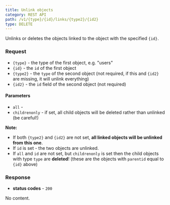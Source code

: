 ```yaml
---
title: Unlink objects
category: REST API
path: /v1/{type}/{id}/links/{type2}/{id2}
type: DELETE
---
```


Unlinks or deletes the objects linked to the object with the specified `{id}`.

### Request

- `{type}` - the type of the first object, e.g. "users"
- `{id}` - the `id` of the first object
- `{type2}` - the `type` of the second object (not required, if this and `{id2}` are missing, it will unlink everything)
- `{id2}` - the `id` field of the second object (not required)

#### Parameters

- `all` -
- `childrenonly` - if set, all child objects will be deleted rather than unlinked (be careful!)

**Note:**
- If both `{type2}` and `{id2}` are not set, **all linked objects will be unlinked from this one**.
- If `id` is set - the two objects are unlinked.
- If `all` and `id` are not set, but `childrenonly` is set then the child objects with type `type` are **deleted**!
(these are the objects with `parentid` equal to `{id}` above)

### Response

- **status codes** - `200`

No content.